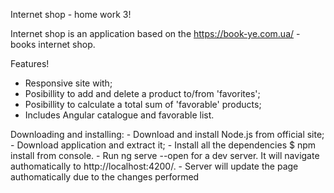 Internet shop - home work 3!

Internet shop is an application based on the https://book-ye.com.ua/ - books internet shop.


 Features!

  - Responsive site with;
  - Posibillity to add and delete a product to/from 'favorites';
  - Posibillity to calculate a total sum of 'favorable' products;
  - Includes Angular catalogue and favorable list.
  

Downloading and installing:
    - Download and install Node.js from official site;
    - Download application and extract it;
    - Install all the dependencies 
        $ npm install from console. 
    - Run ng serve --open for a dev server. It will navigate authomatically to http://localhost:4200/. 
    - Server will update the page authomatically due to the changes performed

